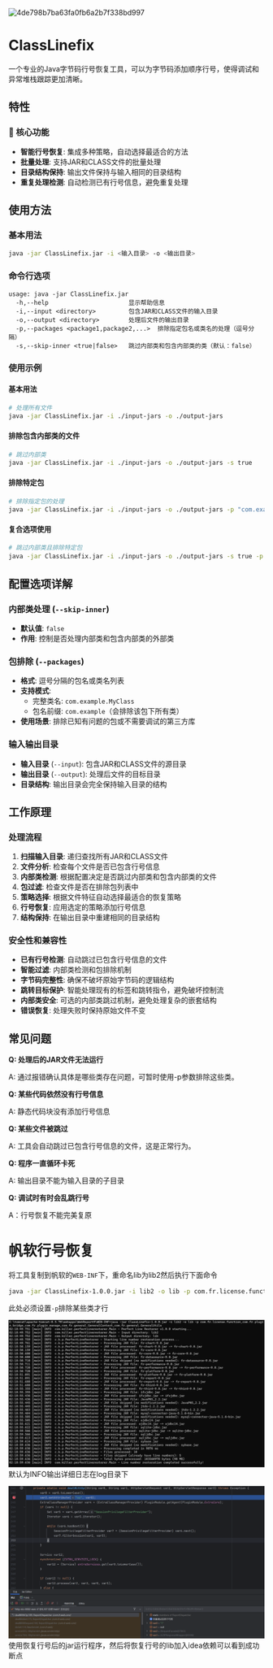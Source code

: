 ![4de798b7ba63fa0fb6a2b7f338bd997](https://github.com/user-attachments/assets/030b190e-d33b-4f50-a19c-6044f41b9cb6)
# ClassLinefix

一个专业的Java字节码行号恢复工具，可以为字节码添加顺序行号，使得调试和异常堆栈跟踪更加清晰。


## 特性

### 🚀 核心功能
- **智能行号恢复**: 集成多种策略，自动选择最适合的方法
- **批量处理**: 支持JAR和CLASS文件的批量处理
- **目录结构保持**: 输出文件保持与输入相同的目录结构
- **重复处理检测**: 自动检测已有行号信息，避免重复处理


## 使用方法

### 基本用法
```bash
java -jar ClassLinefix.jar -i <输入目录> -o <输出目录>
```

### 命令行选项
```
usage: java -jar ClassLinefix.jar
  -h,--help                      显示帮助信息
  -i,--input <directory>         包含JAR和CLASS文件的输入目录
  -o,--output <directory>        处理后文件的输出目录
  -p,--packages <package1,package2,...>  排除指定包名或类名的处理（逗号分隔）
  -s,--skip-inner <true|false>   跳过内部类和包含内部类的类（默认：false）
```

### 使用示例

#### 基本用法
```bash
# 处理所有文件
java -jar ClassLinefix.jar -i ./input-jars -o ./output-jars
```

#### 排除包含内部类的文件
```bash
# 跳过内部类
java -jar ClassLinefix.jar -i ./input-jars -o ./output-jars -s true
```

#### 排除特定包
```bash
# 排除指定包的处理
java -jar ClassLinefix.jar -i ./input-jars -o ./output-jars -p "com.example.exclude,org.test"
```

#### 复合选项使用
```bash
# 跳过内部类且排除特定包
java -jar ClassLinefix.jar -i ./input-jars -o ./output-jars -s true -p "com.obfuscated"
```



## 配置选项详解

### 内部类处理 (`--skip-inner`)
- **默认值**: `false`
- **作用**: 控制是否处理内部类和包含内部类的外部类

### 包排除 (`--packages`)
- **格式**: 逗号分隔的包名或类名列表
- **支持模式**:
  - 完整类名: `com.example.MyClass`
  - 包名前缀: `com.example`（会排除该包下所有类）
- **使用场景**: 排除已知有问题的包或不需要调试的第三方库

### 输入输出目录
- **输入目录** (`--input`): 包含JAR和CLASS文件的源目录
- **输出目录** (`--output`): 处理后文件的目标目录
- **目录结构**: 输出目录会完全保持输入目录的结构

## 工作原理

### 处理流程
1. **扫描输入目录**: 递归查找所有JAR和CLASS文件
2. **文件分析**: 检查每个文件是否已包含行号信息
3. **内部类检测**: 根据配置决定是否跳过内部类和包含内部类的文件
4. **包过滤**: 检查文件是否在排除包列表中
5. **策略选择**: 根据文件特征自动选择最适合的恢复策略
6. **行号恢复**: 应用选定的策略添加行号信息
7. **结构保持**: 在输出目录中重建相同的目录结构

### 安全性和兼容性
- **已有行号检测**: 自动跳过已包含行号信息的文件
- **智能过滤**: 内部类检测和包排除机制
- **字节码完整性**: 确保不破坏原始字节码的逻辑结构
- **跳转目标保护**: 智能处理现有的标签和跳转指令，避免破坏控制流
- **内部类安全**: 可选的内部类跳过机制，避免处理复杂的嵌套结构
- **错误恢复**: 处理失败时保持原始文件不变



## 常见问题


**Q: 处理后的JAR文件无法运行**

A: 通过报错确认具体是哪些类存在问题，可暂时使用-p参数排除这些类。

**Q: 某些代码依然没有行号信息**

A: 静态代码块没有添加行号信息

**Q: 某些文件被跳过**

A: 工具会自动跳过已包含行号信息的文件，这是正常行为。

**Q: 程序一直循环卡死**

A: 输出目录不能为输入目录的子目录

**Q: 调试时有时会乱跳行号**

A：行号恢复不能完美复原

# 帆软行号恢复

将工具复制到帆软的`WEB-INF`下，重命名lib为lib2然后执行下面命令

```bash
java -jar ClassLinefix-1.0.0.jar -i lib2 -o lib -p com.fr.license.function,com.fr.plugin.bridge,com.fr.plugin.manage,com.fr.general.GeneralContext,com.fr.general.GeneralUtils
```
此处必须设置`-p`排除某些类才行

![](images/fab2b3c1-743c-467c-ba42-854f5cfcbe3b.png)
默认为INFO输出详细日志在log目录下

![](images/b84b8c55-1b28-40b3-a928-48a52b4b225e.png)
使用恢复行号后的jar运行程序，然后将恢复行号的lib加入idea依赖可以看到成功断点
